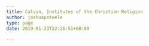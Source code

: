 ```yaml
---
title: Calvin, Institutes of the Christian Religion
author: joshuapsteele
type: page
date: 2019-01-23T22:26:51+00:00

---
```

